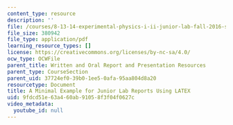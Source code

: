 ```yaml
---
content_type: resource
description: ''
file: /courses/8-13-14-experimental-physics-i-ii-junior-lab-fall-2016-spring-2017/9fdcd51e63a460ab91058f3f04f0627c_MIT8_13-14F16_simple-paper.pdf
file_size: 380942
file_type: application/pdf
learning_resource_types: []
license: https://creativecommons.org/licenses/by-nc-sa/4.0/
ocw_type: OCWFile
parent_title: Written and Oral Report and Presentation Resources
parent_type: CourseSection
parent_uid: 37724ef0-39b0-1ee5-0afa-95aa804d8a20
resourcetype: Document
title: A Minimal Example for Junior Lab Reports Using LATEX
uid: 9fdcd51e-63a4-60ab-9105-8f3f04f0627c
video_metadata:
  youtube_id: null
---
```

